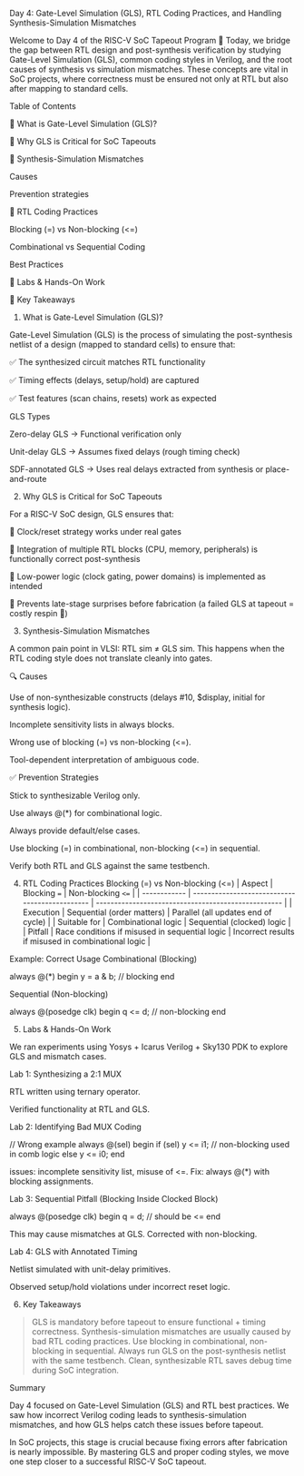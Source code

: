 Day 4: Gate-Level Simulation (GLS), RTL Coding Practices, and Handling Synthesis-Simulation Mismatches

Welcome to Day 4 of the RISC-V SoC Tapeout Program 🚀
Today, we bridge the gap between RTL design and post-synthesis verification by studying Gate-Level Simulation (GLS), common coding styles in Verilog, and the root causes of synthesis vs simulation mismatches. These concepts are vital in SoC projects, where correctness must be ensured not only at RTL but also after mapping to standard cells.


Table of Contents

🔹 What is Gate-Level Simulation (GLS)?

🔹 Why GLS is Critical for SoC Tapeouts

🔹 Synthesis-Simulation Mismatches

Causes

Prevention strategies

🔹 RTL Coding Practices

Blocking (=) vs Non-blocking (<=)

Combinational vs Sequential Coding

Best Practices

🔹 Labs & Hands-On Work

🔹 Key Takeaways

1. What is Gate-Level Simulation (GLS)?

Gate-Level Simulation (GLS) is the process of simulating the post-synthesis netlist of a design (mapped to standard cells) to ensure that:

✅ The synthesized circuit matches RTL functionality

✅ Timing effects (delays, setup/hold) are captured

✅ Test features (scan chains, resets) work as expected

GLS Types

Zero-delay GLS → Functional verification only

Unit-delay GLS → Assumes fixed delays (rough timing check)

SDF-annotated GLS → Uses real delays extracted from synthesis or place-and-route

2. Why GLS is Critical for SoC Tapeouts

For a RISC-V SoC design, GLS ensures that:

🔹 Clock/reset strategy works under real gates

🔹 Integration of multiple RTL blocks (CPU, memory, peripherals) is functionally correct post-synthesis

🔹 Low-power logic (clock gating, power domains) is implemented as intended

🔹 Prevents late-stage surprises before fabrication (a failed GLS at tapeout = costly respin 💸)

3. Synthesis-Simulation Mismatches

A common pain point in VLSI: RTL sim ≠ GLS sim.
This happens when the RTL coding style does not translate cleanly into gates.

🔍 Causes

Use of non-synthesizable constructs (delays #10, $display, initial for synthesis logic).

Incomplete sensitivity lists in always blocks.

Wrong use of blocking (=) vs non-blocking (<=).

Tool-dependent interpretation of ambiguous code.

✅ Prevention Strategies

Stick to synthesizable Verilog only.

Use always @(*) for combinational logic.

Always provide default/else cases.

Use blocking (=) in combinational, non-blocking (<=) in sequential.

Verify both RTL and GLS against the same testbench.

4. RTL Coding Practices
Blocking (=) vs Non-blocking (<=)
| Aspect       | Blocking `=`                                   | Non-blocking `<=`                                   |
| ------------ | ---------------------------------------------- | --------------------------------------------------- |
| Execution    | Sequential (order matters)                     | Parallel (all updates end of cycle)                 |
| Suitable for | Combinational logic                            | Sequential (clocked) logic                          |
| Pitfall      | Race conditions if misused in sequential logic | Incorrect results if misused in combinational logic |

Example: Correct Usage
Combinational (Blocking)

always @(*) begin
  y = a & b;   // blocking
end

Sequential (Non-blocking)

always @(posedge clk) begin
  q <= d;      // non-blocking
end

5. Labs & Hands-On Work

We ran experiments using Yosys + Icarus Verilog + Sky130 PDK to explore GLS and mismatch cases.

 Lab 1: Synthesizing a 2:1 MUX

RTL written using ternary operator.

Verified functionality at RTL and GLS.

 Lab 2: Identifying Bad MUX Coding

// Wrong example
always @(sel) begin
  if (sel)
    y <= i1;   //  non-blocking used in comb logic
  else
    y <= i0;
end

issues: incomplete sensitivity list, misuse of <=.
Fix: always @(*) with blocking assignments.

Lab 3: Sequential Pitfall (Blocking Inside Clocked Block)

always @(posedge clk) begin
  q = d;  //  should be <=
end

This may cause mismatches at GLS. Corrected with non-blocking.

 Lab 4: GLS with Annotated Timing

Netlist simulated with unit-delay primitives.

Observed setup/hold violations under incorrect reset logic.



6. Key Takeaways

> GLS is mandatory before tapeout to ensure functional + timing correctness.
> Synthesis-simulation mismatches are usually caused by bad RTL coding practices.
> Use blocking in combinational, non-blocking in sequential.
> Always run GLS on the post-synthesis netlist with the same testbench.
> Clean, synthesizable RTL saves debug time during SoC integration.

 Summary

Day 4 focused on Gate-Level Simulation (GLS) and RTL best practices. We saw how incorrect Verilog coding leads to synthesis-simulation mismatches, and how GLS helps catch these issues before tapeout.

 In SoC projects, this stage is crucial because fixing errors after fabrication is nearly impossible. By mastering GLS and proper coding styles, we move one step closer to a successful RISC-V SoC tapeout.

